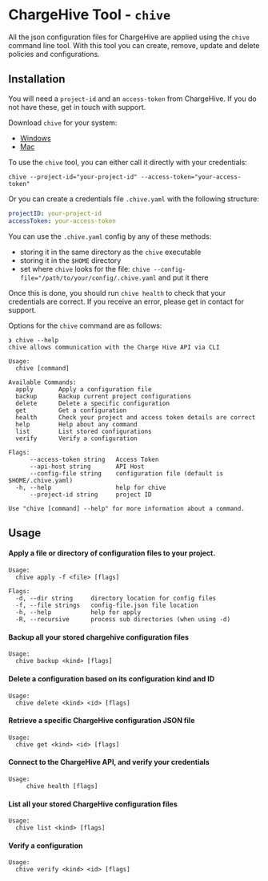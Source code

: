 # ChargeHive Tool - `chive`
All the json configuration files for ChargeHive are applied using the `chive` command line tool. 
With this tool you can create, remove, update and delete policies and configurations. 

## Installation

You will need a `project-id` and an `access-token` from ChargeHive. If you do not have these, get in touch with support.

Download `chive` for your system:
+ [Windows](https://cdn.chargehive.com/tools/chive/dist/windows/chive.exe)
+ [Mac](https://cdn.chargehive.com/tools/chive/dist/mac/chive)

To use the `chive` tool, you can either call it directly with your credentials:
```
chive --project-id="your-project-id" --access-token="your-access-token"
```

Or you can create a credentials file `.chive.yaml` with the following structure:
```yaml
projectID: your-project-id
accessToken: your-access-token
```

You can use the `.chive.yaml` config by any of these methods:
- storing it in the same directory as the `chive` executable
- storing it in the `$HOME` directory
- set where `chive` looks for the file: `chive --config-file="/path/to/your/config/.chive.yaml` and put it there

Once this is done, you should run `chive health` to check that your credentials are correct.
If you receive an error, please get in contact for support.

Options for the `chive` command are as follows:
```
❯ chive --help
chive allows communication with the Charge Hive API via CLI

Usage:
  chive [command]

Available Commands:
  apply       Apply a configuration file
  backup      Backup current project configurations
  delete      Delete a specific configuration
  get         Get a configuration
  health      Check your project and access token details are correct
  help        Help about any command
  list        List stored configurations
  verify      Verify a configuration

Flags:
      --access-token string   Access Token
      --api-host string       API Host
      --config-file string    configuration file (default is $HOME/.chive.yaml)
  -h, --help                  help for chive
      --project-id string     project ID

Use "chive [command] --help" for more information about a command.
```

## Usage

#### Apply a file or directory of configuration files to your project.
```
Usage:
  chive apply -f <file> [flags]

Flags:
  -d, --dir string     directory location for config files
  -f, --file strings   config-file.json file location
  -h, --help           help for apply
  -R, --recursive      process sub directories (when using -d)
```
#### Backup all your stored chargehive configuration files
```
Usage:
  chive backup <kind> [flags]
```
#### Delete a configuration based on its configuration kind and ID
```
Usage:
  chive delete <kind> <id> [flags]
```
#### Retrieve a specific ChargeHive configuration JSON file
```
Usage:
  chive get <kind> <id> [flags]
```

#### Connect to the ChargeHive API, and verify your credentials
```   
Usage:
     chive health [flags]
```

#### List all your stored ChargeHive configuration files
```
Usage:
  chive list <kind> [flags]
```

#### Verify a configuration
```
Usage:
  chive verify <kind> <id> [flags]
```